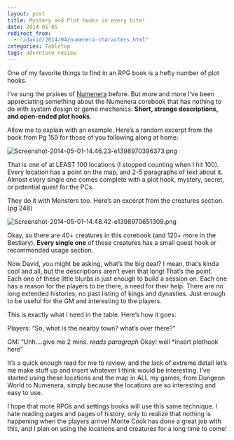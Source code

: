 ```yaml
---
layout: post
title: Mystery and Plot hooks in every bite!
date: 2014-05-05
redirect_from:
  - "/david/2014/04/numenera-characters.html"
categories: Tabletop
tags: adventure review 
---
```

One of my favorite things to find in an RPG book is a hefty number of plot hooks.

I’ve sung the praises of [Numenera]({{site.url}}/david/extremely-interesting-role-playing-games#numenera) before. But more and more I’ve been appreciating something about the Numenera corebook that has nothing to do with system design or game mechanics: **Short, strange descriptions, and open-ended plot hooks**.

Allow me to explain with an example. Here’s a random excerpt from the book from Pg 159 for those of you following along at home:

![Screenshot-2014-05-01-14.46.23-e1398970396373.png]({{site.url}}/images/posts/Screenshot-2014-05-01-14.46.23-e1398970396373.png)

That is one of at LEAST 100 locations (I stopped counting when I hit 100). Every location has a point on the map, and 2-5 paragraphs of text about it. Almost every single one comes complete with a plot hook, mystery, secret, or potential quest for the PCs.

They do it with Monsters too. Here’s an excerpt from the creatures section. (pg 248)

![Screenshot-2014-05-01-14.48.42-e1398970651309.png]({{site.url}}/images/posts/Screenshot-2014-05-01-14.48.42-e1398970651309.png)

Okay, so there are 40+ creatures in this corebook (and 120+ more in the Bestiary). **Every single one** of these creatures has a small quest hook or recommended usage section.

Now David, you might be asking, what’s the big deal? I mean, that’s kinda cool and all, but the descriptions aren’t even that long! That’s the point. Each one of these little blurbs is just enough to build a session on. Each one has a reason for the players to be there, a need for their help. There are no long extended histories, no past listing of kings and dynasties. Just enough to be useful for the GM and interesting to the players.

This is exactly what I need in the table. Here’s how it goes:

Players: “So, what is the nearby town? what’s over there?”

GM: “Uhh….give me 2 mins. *reads paragraph* Okay! well *insert plothook here”

It’s a quick enough read for me to review, and the lack of extreme detail let’s me make stuff up and insert whatever I think would be interesting. I’ve started using these locations and the map in ALL my games, from Dungeon World to Numenera, simply because the locations are so interesting and easy to use.

I hope that more RPGs and settings books will use this same technique. I hate reading pages and pages of history, only to realize that nothing is happening when the players arrive! Monte Cook has done a great job with this, and I plan on using the locations and creatures for a long time to come!
